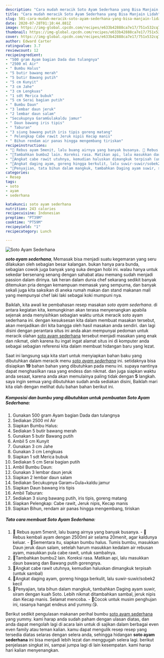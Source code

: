 ```yaml
---
description: "Cara mudah meracik Soto Ayam Sederhana yang Bisa Manjain Lidah"
title: "Cara mudah meracik Soto Ayam Sederhana yang Bisa Manjain Lidah"
slug: 501-cara-mudah-meracik-soto-ayam-sederhana-yang-bisa-manjain-lidah
date: 2020-07-28T01:10:44.881Z
image: https://img-global.cpcdn.com/recipes/e633b42888ca7e17/751x532cq70/soto-ayam-sederhana-foto-resep-utama.jpg
thumbnail: https://img-global.cpcdn.com/recipes/e633b42888ca7e17/751x532cq70/soto-ayam-sederhana-foto-resep-utama.jpg
cover: https://img-global.cpcdn.com/recipes/e633b42888ca7e17/751x532cq70/soto-ayam-sederhana-foto-resep-utama.jpg
author: Edward Carter
ratingvalue: 3.7
reviewcount: 12
recipeingredient:
- "500 gram Ayam bagian Dada dan tulangnya"
- "2500 ml Air"
- " Bumbu Halus"
- "5 butir bawang merah"
- "5 butir Bawang putih"
- "5 cm Kunyit"
- "3 cm Jahe"
- "3 cm Lengkuas"
- "1 sdt Merica bubuk"
- "5 cm Serai bagian putih"
- " Bumbu Daun"
- "3 lembar daun jeruk"
- "2 lembar daun salam"
- "Secukupnya GaramGulakaldu jamur"
- " Daun bawang iris tipis"
- " Taburan"
- "3 siung bawang putih iris tipis goreng matang"
- " Pelengkap Cabe rawit Jeruk nipis Kecap manis"
- " Bihun rendam air panas hingga mengembang tiriskan"
recipeinstructions:
- "🍲 Rebus ayam 5menit, lalu buang airnya yang banyak busanya. 🍲 Rebus kembali ayam dengan 2500ml air selama 20menit, agar kaldunya keluar. 🍲Sementara itu, siapkan bumbu halus. Tumis bumbu, masukkan Daun jeruk daun salam, setelah harum masukkan kedalam air rebusan ayam, masukkan pula cabe rawit, untuk sambalnya."
- "🍲Tambahkan bumbu2 lain. Koreksi rasa. Matikan api, lalu masukkan daun bawang dan Bawang putih gorengnya."
- "🍲Angkat cabe rawit utuhnya, kemudian haluskan dimangkuk terpisah (untuk sambal)"
- "🍲Angkat daging ayam, goreng hingga berkulit, lalu suwir-suwir/sobek2 kecil"
- "🍲Penyajian, tata bihun dalam mangkuk, tambahkan Daging ayam suwir, siram dengan kuah Soto. Lebih nikmat ditambahkan sambal, jeruk nipis dan Kecap manis. Selamat mencoba. 🍲Cocok untuk musim penghujan ini, rasanya hangat endeus and yummy.😘."
categories:
- Resep
tags:
- soto
- ayam
- sederhana

katakunci: soto ayam sederhana 
nutrition: 243 calories
recipecuisine: Indonesian
preptime: "PT39M"
cooktime: "PT59M"
recipeyield: "1"
recipecategory: Lunch

---
```



![Soto Ayam Sederhana](https://img-global.cpcdn.com/recipes/e633b42888ca7e17/751x532cq70/soto-ayam-sederhana-foto-resep-utama.jpg)

<b><i>soto ayam sederhana</i></b>, Memasak bisa menjadi suatu kegemaran yang seru dilakukan oleh sebagian besar kalangan. bukan hanya para bunda, sebagian cowok juga banyak yang suka dengan hobi ini. walau hanya untuk sekedar bersenang senang dengan sahabat atau memang sudah menjadi passion dalam dirinya. tak heran dalam dunia chef sekarang sedikit banyak ditemukan pria dengan kemampuan memasak yang sempurna, dan banyak sekali juga kita saksikan di aneka rumah makan dan stand makanan mall yang mempunyai chef laki laki sebagai koki mumpuni nya.

Baiklah, kita awali ke pembahasan resep masakan <i>soto ayam sederhana</i>. di antara kegiatan kita, kemungkinan akan terasa menyenangkan apabila sejenak anda menyisihkan sebagian waktu untuk meracik soto ayam sederhana ini. dengan kesuksesan kita dalam membuat masakan tersebut, akan menjadikan diri kita bangga oleh hasil masakan anda sendiri. dan lagi disini dengan perantara situs ini anda akan mempunyai pedoman untuk meracik olahan <u>soto ayam sederhana</u> tersebut menjadi masakan yang enak dan nikmat, oleh karena itu ingat ingat alamat situs ini di komputer anda sebagai sebagian referensi kita dalam membuat hidangan baru yang lezat.




Saat ini langsung saja kita start untuk menyiapkan bahan baku yang dibutuhkan dalam meracik menu <u><i>soto ayam sederhana</i></u> ini. setidaknya bisa disiapkan <b>19</b> bahan bahan yang dibutuhkan pada menu ini. supaya nantinya dapat menghasilkan rasa yang endess dan nikmat. dan juga siapkan waktu anda sesaat, karena anda akan memulainya paling tidak dengan <b>5</b> langkah. saya ingin semua yang dibutuhkan sudah anda sediakan disini, Baiklah mari kita olah dengan melihat dulu bahan bahan berikut ini.

<!--inarticleads1-->

##### Komposisi dan bumbu yang dibutuhkan untuk pembuatan Soto Ayam Sederhana:

1. Gunakan 500 gram Ayam bagian Dada dan tulangnya
1. Sediakan 2500 ml Air
1. Siapkan  Bumbu Halus:
1. Sediakan 5 butir bawang merah
1. Gunakan 5 butir Bawang putih
1. Ambil 5 cm Kunyit
1. Gunakan 3 cm Jahe
1. Gunakan 3 cm Lengkuas
1. Siapkan 1 sdt Merica bubuk
1. Sediakan 5 cm Serai bagian putih
1. Ambil  Bumbu Daun:
1. Gunakan 3 lembar daun jeruk
1. Siapkan 2 lembar daun salam
1. Sediakan Secukupnya Garam+Gula+kaldu jamur
1. Siapkan  Daun bawang iris tipis
1. Ambil  Taburan:
1. Sediakan 3 siung bawang putih, iris tipis, goreng matang
1. Siapkan  Pelengkap: Cabe rawit, Jeruk nipis, Kecap manis
1. Siapkan  Bihun, rendam air panas hingga mengembang, tiriskan




<!--inarticleads2-->

##### Tata cara membuat Soto Ayam Sederhana:

1. 🍲 Rebus ayam 5menit, lalu buang airnya yang banyak busanya. - 🍲 Rebus kembali ayam dengan 2500ml air selama 20menit, agar kaldunya keluar. - 🍲Sementara itu, siapkan bumbu halus. Tumis bumbu, masukkan Daun jeruk daun salam, setelah harum masukkan kedalam air rebusan ayam, masukkan pula cabe rawit, untuk sambalnya.
1. 🍲Tambahkan bumbu2 lain. Koreksi rasa. Matikan api, lalu masukkan daun bawang dan Bawang putih gorengnya.
1. 🍲Angkat cabe rawit utuhnya, kemudian haluskan dimangkuk terpisah (untuk sambal)
1. 🍲Angkat daging ayam, goreng hingga berkulit, lalu suwir-suwir/sobek2 kecil
1. 🍲Penyajian, tata bihun dalam mangkuk, tambahkan Daging ayam suwir, siram dengan kuah Soto. Lebih nikmat ditambahkan sambal, jeruk nipis dan Kecap manis. Selamat mencoba. - 🍲Cocok untuk musim penghujan ini, rasanya hangat endeus and yummy.😘.




Berikut sedikit pengulasan makanan perihal bumbu <u>soto ayam sederhana</u> yang yummy. kami harap anda sudah paham dengan ulasan diatas, dan anda dapat mengolah lagi di acara lain untuk di sajikan dalam berbagai even even family atau teman kalian. kamu dapat mengulik resep resep yang tersedia diatas selaras dengan selera anda, sehingga hidangan <b>soto ayam sederhana</b> ini bisa menjadi lebih lezat dan menggugah selera lagi. berikut penjelasan singkat ini, sampai jumpa lagi di lain kesempatan. kami harap hari kalian menyenangkan.
